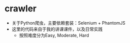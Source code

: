 # crawler
- 关于Python爬虫，主要依赖套装：Selenium + PhantomJS
- 这里的代码来自于我的讲课课件，以及日常实践
  
  - 按照难度分为Easy, Moderate, Hard
